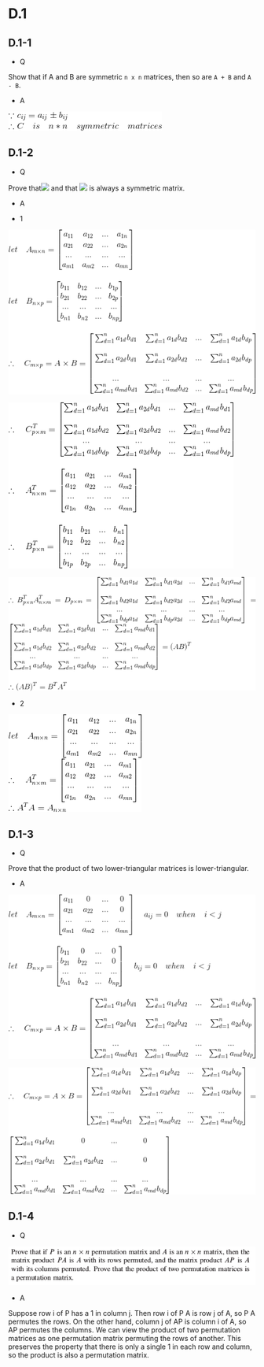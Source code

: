 # D.1

## D.1-1

*  Q

Show that if A and B are symmetric `n x n` matrices, then so are `A + B` and `A - B`.

*  A

![](https://github.com/KnewHow/FPAlgorithms/blob/master/problem-solution/D-matrices/img/D.1-1-a.gif?raw=true)

## D.1-2

*  Q

Prove that![](http://latex.codecogs.com/gif.latex?\(AB\)^T=B^TA^T) and that ![](http://latex.codecogs.com/gif.latex?A^TA) is always a symmetric matrix.

*  A

*  1

![](https://github.com/KnewHow/FPAlgorithms/blob/master/problem-solution/D-matrices/img/D.1-2-a-1.gif?raw=true)

![](https://github.com/KnewHow/FPAlgorithms/blob/master/problem-solution/D-matrices/img/D.1-2-a-2.gif?raw=true)

![](https://github.com/KnewHow/FPAlgorithms/blob/master/problem-solution/D-matrices/img/D.1-2-a-3.gif?raw=true)

  * 2

  ![](https://github.com/KnewHow/FPAlgorithms/blob/master/problem-solution/D-matrices/img/D.1-2-a-4.gif?raw=true)


## D.1-3

*  Q

Prove that the product of two lower-triangular matrices is lower-triangular.

*  A

![](https://github.com/KnewHow/FPAlgorithms/blob/master/problem-solution/D-matrices/img/D.1-3-a-1.gif?raw=true)

![](https://github.com/KnewHow/FPAlgorithms/blob/master/problem-solution/D-matrices/img/D.1-3-a-2.gif?raw=true)

## D.1-4
*  Q

![](https://github.com/KnewHow/FPAlgorithms/blob/master/problem-solution/D-matrices/img/D.1-4-q.png?raw=true)
*  A

Suppose row i of P has a 1 in column j. Then row i of P A is row j of A, so P A permutes the rows. On the other hand, column j of AP is column i of A, so AP permutes the columns. We can view the product of two permutation matrices as one permutation matrix permuting the rows of another. This preserves the property that there is only a single 1 in each row and column, so the product is also a permutation matrix.
